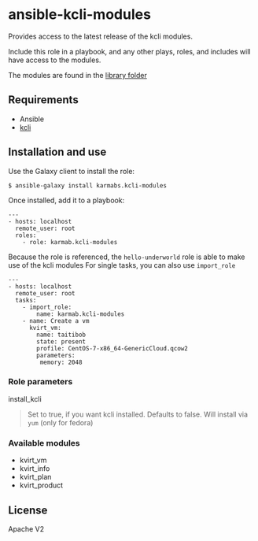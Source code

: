 # ansible-kcli-modules

Provides access to the latest release of the kcli modules. 

Include this role in a playbook, and any other plays, roles, and includes will have access to the modules.

The modules are found in the [library folder](./library)

## Requirements

- Ansible
- [kcli](https://github.com/karmab/kcli)

## Installation and use

Use the Galaxy client to install the role:

```
$ ansible-galaxy install karmabs.kcli-modules
```

Once installed, add it to a playbook:

```
---
- hosts: localhost
  remote_user: root
  roles:
    - role: karmab.kcli-modules
```

Because the role is referenced, the `hello-underworld` role is able to make use of the kcli modules
For single tasks, you can also use `import_role`


```
---
- hosts: localhost
  remote_user: root
  tasks:
    - import_role:
        name: karmab.kcli-modules
    - name: Create a vm
      kvirt_vm:
        name: taitibob
        state: present
        profile: CentOS-7-x86_64-GenericCloud.qcow2
        parameters:
         memory: 2048
```

### Role parameters

install_kcli
> Set to true, if you want kcli installed. Defaults to false. Will install via `yum` (only for fedora)


### Available modules

- kvirt_vm
- kvirt_info
- kvirt_plan
- kvirt_product

## License

Apache V2
